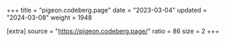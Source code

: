 +++
title = "pigeon.codeberg.page"
date = "2023-03-04"
updated = "2024-03-08"
weight = 1948

[extra]
source = "https://pigeon.codeberg.page/"
ratio = 86
size = 2
+++
